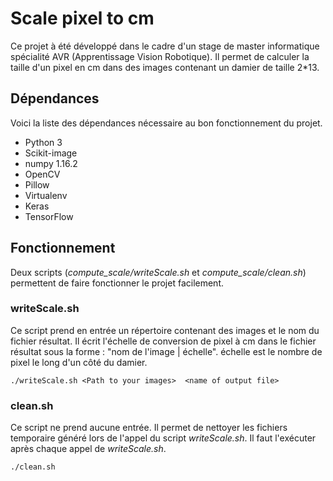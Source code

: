 # Scale pixel to cm
Ce projet à été développé dans le cadre d'un stage de master informatique spécialité AVR (Apprentissage Vision Robotique). Il permet de calculer la taille d'un pixel en cm dans des images contenant un damier de taille 2*13.
## Dépendances
Voici la liste des dépendances nécessaire au bon fonctionnement du projet.
- Python 3
- Scikit-image
- numpy 1.16.2
- OpenCV
- Pillow
- Virtualenv
- Keras
- TensorFlow
## Fonctionnement
Deux scripts (*compute_scale/writeScale.sh* et *compute_scale/clean.sh*) permettent de faire fonctionner le projet facilement.
### writeScale.sh
Ce script prend en entrée un répertoire contenant des images et le nom du fichier résultat. Il écrit l'échelle de conversion de pixel à cm dans le fichier résultat sous la forme : "nom de l'image | échelle". échelle est le nombre de pixel le long d'un côté du damier.
  ```
  ./writeScale.sh <Path to your images>  <name of output file>
  ```
### clean.sh
Ce script ne prend aucune entrée. Il permet de nettoyer les fichiers temporaire généré lors de l'appel du script *writeScale.sh*. Il faut l'exécuter après chaque appel de *writeScale.sh*.
```
./clean.sh
```
